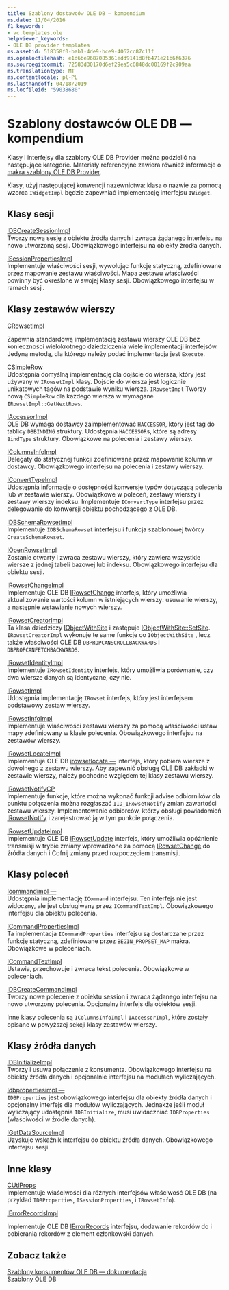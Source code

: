 ```yaml
---
title: Szablony dostawców OLE DB — kompendium
ms.date: 11/04/2016
f1_keywords:
- vc.templates.ole
helpviewer_keywords:
- OLE DB provider templates
ms.assetid: 518358f0-bab1-4de9-bce9-4062cc87c11f
ms.openlocfilehash: e1d6be9687085361edd9141d8fb471e21b6f6376
ms.sourcegitcommit: 72583d30170d6ef29ea5c6848dc00169f2c909aa
ms.translationtype: MT
ms.contentlocale: pl-PL
ms.lasthandoff: 04/18/2019
ms.locfileid: "59038680"
---
```

# <a name="ole-db-provider-templates-reference"></a>Szablony dostawców OLE DB — kompendium

Klasy i interfejsy dla szablony OLE DB Provider można podzielić na następujące kategorie. Materiały referencyjne zawiera również informacje o [makra szablony OLE DB Provider](../../data/oledb/macros-for-ole-db-provider-templates.md).

Klasy, użyj następującej konwencji nazewnictwa: klasa o nazwie za pomocą wzorca `IWidgetImpl` będzie zapewniać implementację interfejsu `IWidget`.

## <a name="session-classes"></a>Klasy sesji

[IDBCreateSessionImpl](../../data/oledb/idbcreatesessionimpl-class.md)<br/>
Tworzy nową sesję z obiektu źródła danych i zwraca żądanego interfejsu na nowo utworzoną sesji. Obowiązkowego interfejsu na obiekty źródła danych.

[ISessionPropertiesImpl](../../data/oledb/isessionpropertiesimpl-class.md)<br/>
Implementuje właściwości sesji, wywołując funkcję statyczną, zdefiniowane przez mapowanie zestawu właściwości. Mapa zestawu właściwości powinny być określone w swojej klasy sesji. Obowiązkowego interfejsu w ramach sesji.

## <a name="rowset-classes"></a>Klasy zestawów wierszy

[CRowsetImpl](../../data/oledb/crowsetimpl-class.md)

Zapewnia standardową implementację zestawu wierszy OLE DB bez konieczności wielokrotnego dziedziczenia wiele implementacji interfejsów. Jedyną metodą, dla którego należy podać implementacja jest `Execute`.

[CSimpleRow](../../data/oledb/csimplerow-class.md)<br/>
Udostępnia domyślną implementację dla dojście do wiersza, który jest używany w `IRowsetImpl` klasy. Dojście do wiersza jest logicznie unikatowych tagów na podstawie wyniku wiersza. `IRowsetImpl` Tworzy nową `CSimpleRow` dla każdego wiersza w wymagane `IRowsetImpl::GetNextRows`.

[IAccessorImpl](../../data/oledb/iaccessorimpl-class.md)<br/>
OLE DB wymaga dostawcy zaimplementować `HACCESSOR`, który jest tag do tablicy `DBBINDING` struktury. Udostępnia `HACCESSOR`s, które są adresy `BindType` struktury. Obowiązkowe na polecenia i zestawy wierszy.

[IColumnsInfoImpl](../../data/oledb/icolumnsinfoimpl-class.md)<br/>
Delegaty do statycznej funkcji zdefiniowane przez mapowanie kolumn w dostawcy. Obowiązkowego interfejsu na polecenia i zestawy wierszy.

[IConvertTypeImpl](../../data/oledb/iconverttypeimpl-class.md)<br/>
Udostępnia informacje o dostępności konwersje typów dotyczącą polecenia lub w zestawie wierszy. Obowiązkowe w poleceń, zestawy wierszy i zestawy wierszy indeksu. Implementuje `IConvertType` interfejsu przez delegowanie do konwersji obiektu pochodzącego z OLE DB.

[IDBSchemaRowsetImpl](../../data/oledb/idbschemarowsetimpl-class.md)<br/>
Implementuje `IDBSchemaRowset` interfejsu i funkcja szablonowej twórcy `CreateSchemaRowset`.

[IOpenRowsetImpl](../../data/oledb/iopenrowsetimpl-class.md)<br/>
Zostanie otwarty i zwraca zestawu wierszy, który zawiera wszystkie wiersze z jednej tabeli bazowej lub indeksu. Obowiązkowego interfejsu dla obiektu sesji.

[IRowsetChangeImpl](../../data/oledb/irowsetchangeimpl-class.md)<br/>
Implementuje OLE DB [IRowsetChange](/previous-versions/windows/desktop/ms715790(v=vs.85)) interfejs, który umożliwia aktualizowanie wartości kolumn w istniejących wierszy: usuwanie wierszy, a następnie wstawianie nowych wierszy.

[IRowsetCreatorImpl](../../data/oledb/irowsetcreatorimpl-class.md)<br/>
Ta klasa dziedziczy [IObjectWithSite](/windows/desktop/api/ocidl/nn-ocidl-iobjectwithsite) i zastępuje [IObjectWithSite::SetSite](/windows/desktop/api/ocidl/nf-ocidl-iobjectwithsite-setsite). `IRowsetCreatorImpl` wykonuje te same funkcje co `IObjectWithSite` , lecz także właściwości OLE DB `DBPROPCANSCROLLBACKWARDS` i `DBPROPCANFETCHBACKWARDS`.

[IRowsetIdentityImpl](../../data/oledb/irowsetidentityimpl-class.md)<br/>
Implementuje `IRowsetIdentity` interfejs, który umożliwia porównanie, czy dwa wiersze danych są identyczne, czy nie.

[IRowsetImpl](../../data/oledb/irowsetimpl-class.md)<br/>
Udostępnia implementację `IRowset` interfejs, który jest interfejsem podstawowy zestaw wierszy.

[IRowsetInfoImpl](../../data/oledb/irowsetinfoimpl-class.md)<br/>
Implementuje właściwości zestawu wierszy za pomocą właściwości ustaw mapy zdefiniowany w klasie polecenia. Obowiązkowego interfejsu na zestawów wierszy.

[IRowsetLocateImpl](../../data/oledb/irowsetlocateimpl-class.md)<br/>
Implementuje OLE DB [irowsetlocate —](/previous-versions/windows/desktop/ms721190(v=vs.85)) interfejs, który pobiera wiersze z dowolnego z zestawu wierszy. Aby zapewnić obsługę OLE DB zakładki w zestawie wierszy, należy pochodne względem tej klasy zestawu wierszy.

[IRowsetNotifyCP](../../data/oledb/irowsetnotifycp-class.md)<br/>
Implementuje funkcje, które można wykonać funkcji advise odbiorników dla punktu połączenia można rozgłaszać `IID_IRowsetNotify` zmian zawartości zestawu wierszy. Implementowanie odbiorców, którzy obsługi powiadomień [IRowsetNotify](/previous-versions/windows/desktop/ms712959(v=vs.85)) i zarejestrować ją w tym punkcie połączenia.

[IRowsetUpdateImpl](../../data/oledb/irowsetupdateimpl-class.md)<br/>
Implementuje OLE DB [IRowsetUpdate](/previous-versions/windows/desktop/ms714401(v=vs.85)) interfejs, który umożliwia opóźnienie transmisji w trybie zmiany wprowadzone za pomocą [IRowsetChange](/previous-versions/windows/desktop/ms715790(v=vs.85)) do źródła danych i Cofnij zmiany przed rozpoczęciem transmisji.

## <a name="command-classes"></a>Klasy poleceń

[Icommandimpl —](../../data/oledb/icommandimpl-class.md)<br/>
Udostępnia implementację `ICommand` interfejsu. Ten interfejs nie jest widoczny, ale jest obsługiwany przez `ICommandTextImpl`. Obowiązkowego interfejsu dla obiektu polecenia.

[ICommandPropertiesImpl](../../data/oledb/icommandpropertiesimpl-class.md)<br/>
Ta implementacja `ICommandProperties` interfejsu są dostarczane przez funkcję statyczną, zdefiniowane przez `BEGIN_PROPSET_MAP` makra. Obowiązkowe w poleceniach.

[ICommandTextImpl](../../data/oledb/icommandtextimpl-class.md)<br/>
Ustawia, przechowuje i zwraca tekst polecenia. Obowiązkowe w poleceniach.

[IDBCreateCommandImpl](../../data/oledb/idbcreatecommandimpl-class.md)<br/>
Tworzy nowe polecenie z obiektu session i zwraca żądanego interfejsu na nowo utworzony polecenia. Opcjonalny interfejs dla obiektów sesji.

Inne klasy polecenia są `IColumnsInfoImpl` i `IAccessorImpl`, które zostały opisane w powyższej sekcji klasy zestawów wierszy.

## <a name="data-source-classes"></a>Klasy źródła danych

[IDBInitializeImpl](../../data/oledb/idbinitializeimpl-class.md)<br/>
Tworzy i usuwa połączenie z konsumenta. Obowiązkowego interfejsu na obiekty źródła danych i opcjonalnie interfejsu na modułach wyliczających.

[Idbpropertiesimpl —](../../data/oledb/idbpropertiesimpl-class.md)<br/>
`IDBProperties` jest obowiązkowego interfejsu dla obiekty źródła danych i opcjonalny interfejs dla modułów wyliczających. Jednakże jeśli moduł wyliczający udostępnia `IDBInitialize`, musi uwidaczniać `IDBProperties` (właściwości w źródle danych).

[IGetDataSourceImpl](../../data/oledb/igetdatasourceimpl-class.md)<br/>
Uzyskuje wskaźnik interfejsu do obiektu źródła danych. Obowiązkowego interfejsu sesji.

## <a name="other-classes"></a>Inne klasy

[CUtlProps](../../data/oledb/cutlprops-class.md)<br/>
Implementuje właściwości dla różnych interfejsów właściwość OLE DB (na przykład `IDBProperties`, `ISessionProperties`, i `IRowsetInfo`).

[IErrorRecordsImpl](../../data/oledb/ierrorrecordsimpl-class.md)

Implementuje OLE DB [IErrorRecords](/previous-versions/windows/desktop/ms718112(v=vs.85)) interfejsu, dodawanie rekordów do i pobierania rekordów z element członkowski danych.

## <a name="see-also"></a>Zobacz także

[Szablony konsumentów OLE DB — dokumentacja](../../data/oledb/ole-db-consumer-templates-reference.md)<br/>
[Szablony OLE DB](../../data/oledb/ole-db-templates.md)